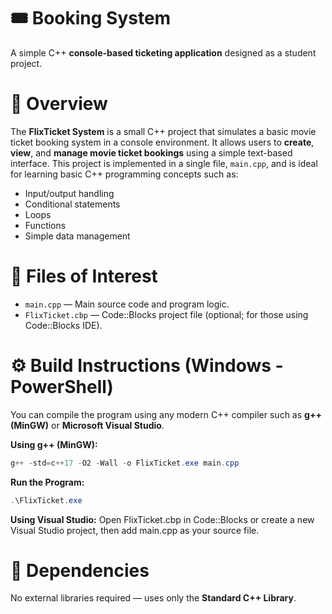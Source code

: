 # 🎟️ Booking System
A simple C++ **console-based ticketing application** designed as a student project.

# 📝 Overview
The **FlixTicket System** is a small C++ project that simulates a basic movie ticket booking system in a console environment.
It allows users to **create**, **view**, and **manage movie ticket bookings** using a simple text-based interface.
This project is implemented in a single file, `main.cpp`, and is ideal for learning basic C++ programming concepts such as:
- Input/output handling
- Conditional statements
- Loops
- Functions
- Simple data management

# 📂 Files of Interest
- `main.cpp` — Main source code and program logic.
- `FlixTicket.cbp` — Code::Blocks project file (optional; for those using Code::Blocks IDE).

# ⚙️ Build Instructions (Windows - PowerShell)
You can compile the program using any modern C++ compiler such as **g++ (MinGW)** or **Microsoft Visual Studio**.

**Using g++ (MinGW):**

```powershell
g++ -std=c++17 -O2 -Wall -o FlixTicket.exe main.cpp
```

**Run the Program:**

```powershell
.\FlixTicket.exe
```

**Using Visual Studio:**
Open FlixTicket.cbp in Code::Blocks or create a new Visual Studio project, then add main.cpp as your source file.

# 🧩 Dependencies
No external libraries required — uses only the **Standard C++ Library**.
